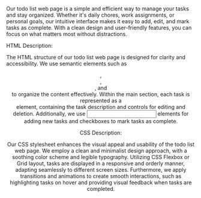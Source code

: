 Our todo list web page is a simple and efficient way to manage your tasks and stay organized. Whether it's daily chores, work assignments, or personal goals, our intuitive interface makes it easy to add, edit, and mark tasks as complete. With a clean design and user-friendly features, you can focus on what matters most without distractions.

HTML Description:

The HTML structure of our todo list web page is designed for clarity and accessibility. We use semantic elements such as <header>, <main>, <section>, and <footer> to organize the content effectively. Within the main section, each task is represented as a <div> element, containing the task description and controls for editing and deletion. Additionally, we use <input> elements for adding new tasks and checkboxes to mark tasks as complete.

CSS Description:

Our CSS stylesheet enhances the visual appeal and usability of the todo list web page. We employ a clean and minimalist design approach, with a soothing color scheme and legible typography. Utilizing CSS Flexbox or Grid layout, tasks are displayed in a responsive and orderly manner, adapting seamlessly to different screen sizes. Furthermore, we apply transitions and animations to create smooth interactions, such as highlighting tasks on hover and providing visual feedback when tasks are completed.
